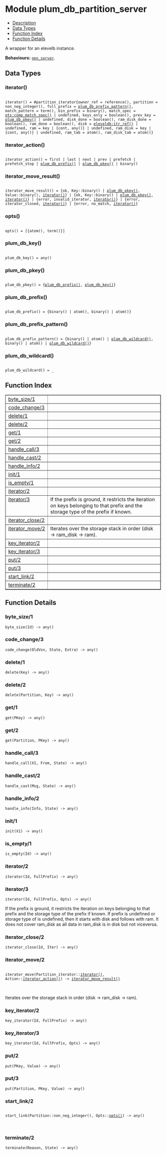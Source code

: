 

# Module plum_db_partition_server #
* [Description](#description)
* [Data Types](#types)
* [Function Index](#index)
* [Function Details](#functions)

A wrapper for an elevelb instance.

__Behaviours:__ [`gen_server`](gen_server.md).

<a name="types"></a>

## Data Types ##




### <a name="type-iterator">iterator()</a> ###


<pre><code>
iterator() = #partition_iterator{owner_ref = reference(), partition = non_neg_integer(), full_prefix = <a href="#type-plum_db_prefix_pattern">plum_db_prefix_pattern()</a>, match_pattern = term(), bin_prefix = binary(), match_spec = <a href="ets.md#type-comp_match_spec">ets:comp_match_spec()</a> | undefined, keys_only = boolean(), prev_key = <a href="#type-plum_db_pkey">plum_db_pkey()</a> | undefined, disk_done = boolean(), ram_disk_done = boolean(), ram_done = boolean(), disk = <a href="eleveldb.md#type-itr_ref">eleveldb:itr_ref()</a> | undefined, ram = key | {cont, any()} | undefined, ram_disk = key | {cont, any()} | undefined, ram_tab = atom(), ram_disk_tab = atom()}
</code></pre>




### <a name="type-iterator_action">iterator_action()</a> ###


<pre><code>
iterator_action() = first | last | next | prev | prefetch | prefetch_stop | <a href="#type-plum_db_prefix">plum_db_prefix()</a> | <a href="#type-plum_db_pkey">plum_db_pkey()</a> | binary()
</code></pre>




### <a name="type-iterator_move_result">iterator_move_result()</a> ###


<pre><code>
iterator_move_result() = {ok, Key::binary() | <a href="#type-plum_db_pkey">plum_db_pkey()</a>, Value::binary(), <a href="#type-iterator">iterator()</a>} | {ok, Key::binary() | <a href="#type-plum_db_pkey">plum_db_pkey()</a>, <a href="#type-iterator">iterator()</a>} | {error, invalid_iterator, <a href="#type-iterator">iterator()</a>} | {error, iterator_closed, <a href="#type-iterator">iterator()</a>} | {error, no_match, <a href="#type-iterator">iterator()</a>}
</code></pre>




### <a name="type-opts">opts()</a> ###


<pre><code>
opts() = [{atom(), term()}]
</code></pre>




### <a name="type-plum_db_key">plum_db_key()</a> ###


<pre><code>
plum_db_key() = any()
</code></pre>




### <a name="type-plum_db_pkey">plum_db_pkey()</a> ###


<pre><code>
plum_db_pkey() = {<a href="#type-plum_db_prefix">plum_db_prefix()</a>, <a href="#type-plum_db_key">plum_db_key()</a>}
</code></pre>




### <a name="type-plum_db_prefix">plum_db_prefix()</a> ###


<pre><code>
plum_db_prefix() = {binary() | atom(), binary() | atom()}
</code></pre>




### <a name="type-plum_db_prefix_pattern">plum_db_prefix_pattern()</a> ###


<pre><code>
plum_db_prefix_pattern() = {binary() | atom() | <a href="#type-plum_db_wildcard">plum_db_wildcard()</a>, binary() | atom() | <a href="#type-plum_db_wildcard">plum_db_wildcard()</a>}
</code></pre>




### <a name="type-plum_db_wildcard">plum_db_wildcard()</a> ###


<pre><code>
plum_db_wildcard() = _
</code></pre>

<a name="index"></a>

## Function Index ##


<table width="100%" border="1" cellspacing="0" cellpadding="2" summary="function index"><tr><td valign="top"><a href="#byte_size-1">byte_size/1</a></td><td></td></tr><tr><td valign="top"><a href="#code_change-3">code_change/3</a></td><td></td></tr><tr><td valign="top"><a href="#delete-1">delete/1</a></td><td></td></tr><tr><td valign="top"><a href="#delete-2">delete/2</a></td><td></td></tr><tr><td valign="top"><a href="#get-1">get/1</a></td><td></td></tr><tr><td valign="top"><a href="#get-2">get/2</a></td><td></td></tr><tr><td valign="top"><a href="#handle_call-3">handle_call/3</a></td><td></td></tr><tr><td valign="top"><a href="#handle_cast-2">handle_cast/2</a></td><td></td></tr><tr><td valign="top"><a href="#handle_info-2">handle_info/2</a></td><td></td></tr><tr><td valign="top"><a href="#init-1">init/1</a></td><td></td></tr><tr><td valign="top"><a href="#is_empty-1">is_empty/1</a></td><td></td></tr><tr><td valign="top"><a href="#iterator-2">iterator/2</a></td><td></td></tr><tr><td valign="top"><a href="#iterator-3">iterator/3</a></td><td>If the prefix is ground, it restricts the iteration on keys belonging
to that prefix and the storage type of the prefix if known.</td></tr><tr><td valign="top"><a href="#iterator_close-2">iterator_close/2</a></td><td></td></tr><tr><td valign="top"><a href="#iterator_move-2">iterator_move/2</a></td><td>Iterates over the storage stack in order (disk -> ram_disk -> ram).</td></tr><tr><td valign="top"><a href="#key_iterator-2">key_iterator/2</a></td><td></td></tr><tr><td valign="top"><a href="#key_iterator-3">key_iterator/3</a></td><td></td></tr><tr><td valign="top"><a href="#put-2">put/2</a></td><td></td></tr><tr><td valign="top"><a href="#put-3">put/3</a></td><td></td></tr><tr><td valign="top"><a href="#start_link-2">start_link/2</a></td><td></td></tr><tr><td valign="top"><a href="#terminate-2">terminate/2</a></td><td></td></tr></table>


<a name="functions"></a>

## Function Details ##

<a name="byte_size-1"></a>

### byte_size/1 ###

`byte_size(Id) -> any()`

<a name="code_change-3"></a>

### code_change/3 ###

`code_change(OldVsn, State, Extra) -> any()`

<a name="delete-1"></a>

### delete/1 ###

`delete(Key) -> any()`

<a name="delete-2"></a>

### delete/2 ###

`delete(Partition, Key) -> any()`

<a name="get-1"></a>

### get/1 ###

`get(PKey) -> any()`

<a name="get-2"></a>

### get/2 ###

`get(Partition, PKey) -> any()`

<a name="handle_call-3"></a>

### handle_call/3 ###

`handle_call(X1, From, State) -> any()`

<a name="handle_cast-2"></a>

### handle_cast/2 ###

`handle_cast(Msg, State) -> any()`

<a name="handle_info-2"></a>

### handle_info/2 ###

`handle_info(Info, State) -> any()`

<a name="init-1"></a>

### init/1 ###

`init(X1) -> any()`

<a name="is_empty-1"></a>

### is_empty/1 ###

`is_empty(Id) -> any()`

<a name="iterator-2"></a>

### iterator/2 ###

`iterator(Id, FullPrefix) -> any()`

<a name="iterator-3"></a>

### iterator/3 ###

`iterator(Id, FullPrefix, Opts) -> any()`

If the prefix is ground, it restricts the iteration on keys belonging
to that prefix and the storage type of the prefix if known. If prefix is
undefined or storage type of is undefined, then it starts with disk and
follows with ram. It does not cover ram_disk as all data in ram_disk is in
disk but not viceversa.

<a name="iterator_close-2"></a>

### iterator_close/2 ###

`iterator_close(Id, Iter) -> any()`

<a name="iterator_move-2"></a>

### iterator_move/2 ###

<pre><code>
iterator_move(Partition_iterator::<a href="#type-iterator">iterator()</a>, Action::<a href="#type-iterator_action">iterator_action()</a>) -&gt; <a href="#type-iterator_move_result">iterator_move_result()</a>
</code></pre>
<br />

Iterates over the storage stack in order (disk -> ram_disk -> ram).

<a name="key_iterator-2"></a>

### key_iterator/2 ###

`key_iterator(Id, FullPrefix) -> any()`

<a name="key_iterator-3"></a>

### key_iterator/3 ###

`key_iterator(Id, FullPrefix, Opts) -> any()`

<a name="put-2"></a>

### put/2 ###

`put(PKey, Value) -> any()`

<a name="put-3"></a>

### put/3 ###

`put(Partition, PKey, Value) -> any()`

<a name="start_link-2"></a>

### start_link/2 ###

<pre><code>
start_link(Partition::non_neg_integer(), Opts::<a href="#type-opts">opts()</a>) -&gt; any()
</code></pre>
<br />

<a name="terminate-2"></a>

### terminate/2 ###

`terminate(Reason, State) -> any()`

